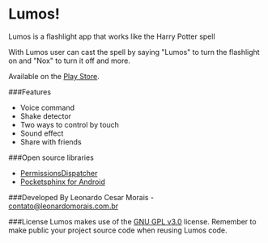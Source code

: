 # Lumos!
Lumos is a flashlight app that works like the Harry Potter spell

With Lumos user can cast the spell by saying "Lumos" to turn the flashlight on and "Nox" to turn it off and more.

Available on the [Play Store](https://play.google.com/store/apps/details?id=com.br.leonardomorais.lumos).

###Features
- Voice command
- Shake detector
- Two ways to control by touch
- Sound effect
- Share with friends


###Open source libraries
- [PermissionsDispatcher](https://github.com/hotchemi/PermissionsDispatcher)
- [Pocketsphinx for Android](https://github.com/cmusphinx/pocketsphinx-android)


###Developed By
Leonardo Cesar Morais - contato@leonardomorais.com.br


###License
Lumos makes use of the [GNU GPL v3.0](http://www.gnu.org/licenses/gpl-3.0.txt) license. Remember to make public your project source code when reusing Lumos code.
